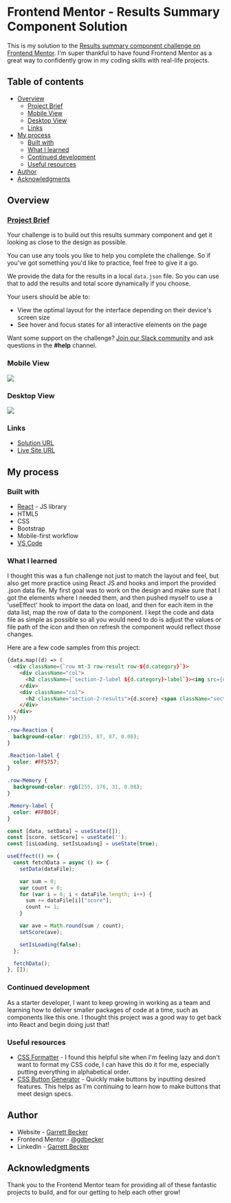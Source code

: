 # Frontend Mentor - Results Summary Component Solution

This is my solution to the [Results summary component challenge on Frontend Mentor](https://www.frontendmentor.io/challenges/results-summary-component-CE_K6s0maV). I'm super thankful to have found Frontend Mentor as a great way to confidently grow in my coding skills with real-life projects. 

## Table of contents

- [Overview](#overview)
  - [Project Brief](#project-brief)
  - [Mobile View](#mobile-view)
  - [Desktop View](#desktop-view)
  - [Links](#links)
- [My process](#my-process)
  - [Built with](#built-with)
  - [What I learned](#what-i-learned)
  - [Continued development](#continued-development)
  - [Useful resources](#useful-resources)
- [Author](#author)
- [Acknowledgments](#acknowledgments)

## Overview

### [Project Brief](./project%20brief/)

Your challenge is to build out this results summary component and get it looking as close to the design as possible.

You can use any tools you like to help you complete the challenge. So if you've got something you'd like to practice, feel free to give it a go.

We provide the data for the results in a local `data.json` file. So you can use that to add the results and total score dynamically if you choose.

Your users should be able to:

- View the optimal layout for the interface depending on their device's screen size
- See hover and focus states for all interactive elements on the page

Want some support on the challenge? [Join our Slack community](https://www.frontendmentor.io/slack) and ask questions in the **#help** channel.

### Mobile View

![](./results-component-mobile.jpg)

### Desktop View

![](./results-component-desktop.jpg)


### Links

- [Solution URL](https://www.frontendmentor.io/solutions/results-component-with-react-bootstrap-EaorfiBf3j)
- [Live Site URL](https://results-component-gdbecker.netlify.app)

## My process

### Built with

- [React](https://reactjs.org/) - JS library
- HTML5
- CSS
- Bootstrap
- Mobile-first workflow
- [VS Code](https://code.visualstudio.com)

### What I learned

I thought this was a fun challenge not just to match the layout and feel, but also get more practice using React JS and hooks and import the provided .json data file. My first goal was to work on the design and make sure that I got the elements where I needed them, and then pushed myself to use a 'useEffect' hook to import the data on load, and then for each item in the data list, map the row of data to the component. I kept the code and data file as simple as possible so all you would need to do is adjust the values or file path of the icon and then on refresh the component would reflect those changes. 

Here are a few code samples from this project:

```html
{data.map((d) => (
  <div className={`row mt-3 row-result row-${d.category}`}>
    <div className="col">
      <h2 className={`section-2-label ${d.category}-label`}><img src={d.icon} alt="icon" className="icon"></img>{d.category}</h2>
    </div>
    <div className="col">
      <h2 className="section-2-results">{d.score} <span className="section-2-results-denominator">/ 100</span></h2>
    </div>
  </div>
))}
```

```css
.row-Reaction {
  background-color: rgb(255, 87, 87, 0.08);
}

.Reaction-label {
  color: #FF5757;
}

.row-Memory {
  background-color: rgb(255, 176, 31, 0.08);
}

.Memory-label {
  color: #FFB01F;
}
```

```js
const [data, setData] = useState([]);
const [score, setScore] = useState('');
const [isLoading, setIsLoading] = useState(true);

useEffect(() => {
  const fetchData = async () => {
    setData(dataFile);

    var sum = 0;
    var count = 0;
    for (var i = 0; i < dataFile.length; i++) {
      sum += dataFile[i]["score"];
      count += 1;
    }

    var ave = Math.round(sum / count);
    setScore(ave);

    setIsLoading(false);
  };

  fetchData();
}, []);
```

### Continued development

As a starter developer, I want to keep growing in working as a team and learning how to deliver smaller packages of code at a time, such as components like this one. I thought this project was a good way to get back into React and begin doing just that!

### Useful resources

- [CSS Formatter](http://www.lonniebest.com/FormatCSS/) - I found this helpful site when I'm feeling lazy and don't want to format my CSS code, I can have this do it for me, especially putting everything in alphabetical order.
- [CSS Button Generator](https://css3buttongenerator.com) - Quickly make buttons by inputting desired features. This helps as I'm continuing to learn how to make buttons that meet design specs.

## Author

- Website - [Garrett Becker]()
- Frontend Mentor - [@gdbecker](https://www.frontendmentor.io/profile/gdbecker)
- LinkedIn - [Garrett Becker](https://www.linkedin.com/in/garrett-becker-923b4a106/)

## Acknowledgments

Thank you to the Frontend Mentor team for providing all of these fantastic projects to build, and for our getting to help each other grow!